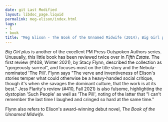 ```yaml
---
date: git Last Modified
layout: libdoc_page.liquid
permalink: meg-elison/index.html
tags:
- E
- book
title: "Meg Elison - The Book of the Unnamed Midwife (2014); Big Girl plus (2020)"
---
```


_Big Girl plus_ is another of the excellent PM Press Outspoken Authors series. Unusually, this little book has been reviewed twice over in _Fifth Estate_. The first review (#408, Winter 2021), by Stacy Flynn, described the collection as "gorgeously surreal", and focuses most on the title story and the Nebula-nominated 'The Pill'. Flynn says "The verve and inventiveness of Elison's stories temper what could otherwise be a heavy-handed social critique, though it's when she savages the dominant culture, that the work is at its best." Jess Flarity's review (#410, Fall 2021) is also fulsome, highlighting the dystopian 'Such People' as well as 'The Pill', noting of the latter that "I can't remember the last time I laughed and cringed so hard at the same time."

Flynn also refers to Elison's award-winning debut novel, _The Book of the Unnamed Midwife_.